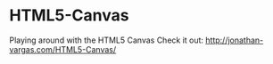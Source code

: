 # HTML5-Canvas
Playing around with the HTML5 Canvas
Check it out: http://jonathan-vargas.com/HTML5-Canvas/
